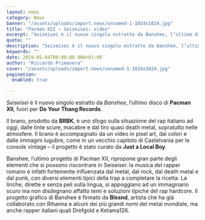 ```yaml
---
layout: news
category: News
banner: "/assets/uploads/import.news/unnamed-1-1024x1024.jpg"
title: "Pacman XII – Seiseisei: video"
excerpt: "Seiseisei è il nuovo singolo estratto da Banshee, l’ultimo disco di Pacman XII, fuori per Do Your Thang Records. Il brano, prodotto da BRBK, è uno sfogo sulla situazione del rap italiano ad oggi, dalle tinte scure, macabre e dal tiro quasi death metal, sopratutto nelle atmosfere. Il brano è accompagnato da un video in [&hellip"
quote: ""
description: "Seiseisei è il nuovo singolo estratto da Banshee, l’ultimo disco di Pacman XII, fuori per Do Your Thang Records. Il brano, prodotto da BRBK, è uno sfogo sulla situazione del rap italiano ad oggi, dalle tinte scure, macabre e dal tiro quasi death metal, sopratutto nelle atmosfere. Il brano è accompagnato da un video in [&hellip"
keywords: ""
date: 2019-05-04T00:00:00.000+01:00
author: "Riccardo Primavera"
cover: "/assets/uploads/import.news/unnamed-1-1024x1024.jpg"
pagination:
  enabled: true

---
```


_Seiseisei_ è il nuovo singolo estratto da _Banshee_, l’ultimo disco di **Pacman XII**, fuori per **Do Your Thang Records**.

Il brano, prodotto da **BRBK**, è uno sfogo sulla situazione del rap italiano ad oggi, dalle tinte scure, macabre e dal tiro quasi death metal, sopratutto nelle atmosfere. Il brano è accompagnato da un video in pixel art, dai colori e dalle immagini lugubre, come in un vecchio capitolo di Castelvania per le console vintage – il progetto è stato curato da **Just a Local Boy**.

Banshee, l’ultimo progetto di Pacman XII, ripropone gran parte degli elementi che si possono riscontrare in Seiseisei: la musica del rapper romano è infatti fortemente influenzata dal metal, dal rock, dal death metal e dal punk, con diversi elementi tipici della trap a completare la ricetta. La liriche, dirette e senza peli sulla lingua, si appoggiano ad un immaginario scuro ma non disdegnano affatto temi e soluzioni tipiche del rap hardcore. Il progetto grafico di Banshee è firmato da **Blssnd**, artista che ha già collaborato con Rihanna e alcuni dei più grandi nomi del metal mondiale, ma anche rapper italiani quali Drefgold e Ketama126.
